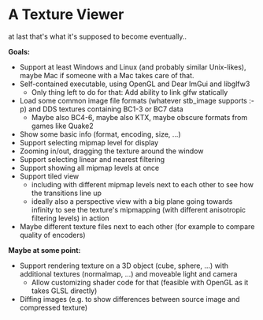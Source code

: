 # A Texture Viewer

at last that's what it's supposed to become eventually..

**Goals:**

* Support at least Windows and Linux (and probably similar Unix-likes), maybe Mac if someone with a Mac takes care of that.
* Self-contained executable, using OpenGL and Dear ImGui and libglfw3
    - Only thing left to do for that: Add ability to link glfw statically
* Load some common image file formats (whatever stb_image supports :-p) and DDS textures containing BC1-3 or BC7 data
    - Maybe also BC4-6, maybe also KTX, maybe obscure formats from games like Quake2
* Show some basic info (format, encoding, size, ...)
* Support selecting mipmap level for display
* Zooming in/out, dragging the texture around the window
* Support selecting linear and nearest filtering
* Support showing all mipmap levels at once
* Support tiled view
    - including with different mipmap levels next to each other to see how the transitions line up
    - ideally also a perspective view with a big plane going towards infinity to see the texture's
      mipmapping (with different anisotropic filtering levels) in action
* Maybe different texture files next to each other (for example to compare quality of encoders)

**Maybe at some point:**

* Support rendering texture on a 3D object (cube, sphere, ...) with additional textures (normalmap, ...)
  and moveable light and camera
    - Allow customizing shader code for that (feasible with OpenGL as it takes GLSL directly)
* Diffing images (e.g. to show differences between source image and compressed texture)
